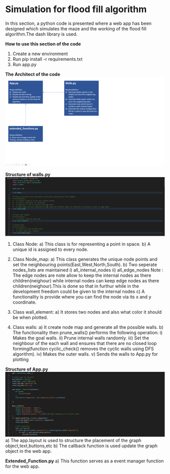 # Simulation for flood fill algorithm

In this section, a python code is presented where a web app has been designed which simulates the maze and the working of the flood fill algorithm.The dash library is used.

**How to use this section of the code**
1) Create a new environment
2) Run pip install -r requirements.txt
3) Run app.py

**The Architect of the code**
![alt text](Architecture.PNG)

**Structure of walls.py**
![alt text](structure_of_wall.PNG)
1) Class Node:
    a) This class is for representing a point in space.
    b) A unique id is assigned to every node.
    
2) Class Node_map:
    a) This class generates the unique node points and set the neighbouring points(East,West,North,South).
    b) Two seperate nodes_lists are maintained 
        i) all_internal_nodes
        ii) all_edge_nodes
        Note : The edge nodes are note allow to keep the internal nodes as there children(neighour) while internal nodes can keep edge nodes as there children(neighour).This is done so that in furthur while in the development freedom could be given to the internal nodes
    c) A functionality is provide where you can find the node via its x and y coordinate.
    
3) Class wall_element:
    a) It stores two nodes and also what color it should be when plotted.

4) Class walls:
    a) It create node map and generate all the possible walls.
    b) The functionality then prune_walls() performs the following operation:
        i) Makes the goal walls.
        ii) Prune internal walls randomly.
        iii) Set the neighbour of the each wall and ensures that there are no closed loop forming(function cyclic_check() removes the cyclic walls using DFS algorithm). 
        iv) Makes the outer walls.
        v) Sends the walls to App.py for plotting
        
**Structure of App.py**
![alt text](structure_of_App.PNG)
    a) The app.layout is used to structure the placement of the graph object,text,buttons,etc
    b) The callback function is used update the graph object in the web app.
    
**Extended_Function.py**
    a) This function serves as a event manager function for the web app.

